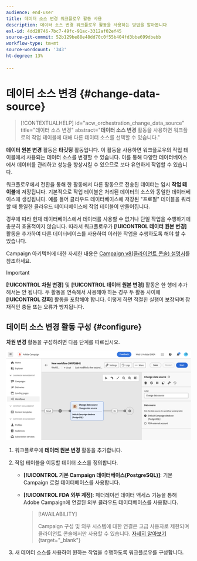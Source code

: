 ```yaml
---
audience: end-user
title: 데이터 소스 변경 워크플로우 활동 사용
description: 데이터 소스 변경 워크플로우 활동을 사용하는 방법을 알아봅니다
exl-id: 4dd28746-7bc7-49fc-91ac-3312af02ef45
source-git-commit: 52b129be88e48dd70c0f55b404fd3bbe699dbebb
workflow-type: tm+mt
source-wordcount: '343'
ht-degree: 13%

---
```


# 데이터 소스 변경 {#change-data-source}

>[!CONTEXTUALHELP]
>id="acw_orchestration_change_data_source"
>title="데이터 소스 변경"
>abstract="**데이터 소스 변경** 활동을 사용하면 워크플로의 작업 테이블에 대해 다른 데이터 소스를 선택할 수 있습니다."

**데이터 원본 변경** 활동은 **타깃팅** 활동입니다. 이 활동을 사용하면 워크플로우의 작업 테이블에서 사용되는 데이터 소스를 변경할 수 있습니다. 이를 통해 다양한 데이터베이스에서 데이터를 관리하고 성능을 향상시킬 수 있으므로 보다 유연하게 작업할 수 있습니다.

워크플로우에서 전환을 통해 한 활동에서 다른 활동으로 전송된 데이터는 임시 **작업 테이블**&#x200B;에 저장됩니다. 기본적으로 작업 테이블은 처리된 데이터의 소스와 동일한 데이터베이스에 생성됩니다. 예를 들어 클라우드 데이터베이스에 저장된 &quot;프로필&quot; 테이블을 쿼리할 때 동일한 클라우드 데이터베이스에 작업 테이블이 만들어집니다.

경우에 따라 현재 데이터베이스에서 데이터를 사용할 수 없거나 단일 작업을 수행하기에 충분히 효율적이지 않습니다. 따라서 워크플로우가 **[!UICONTROL 데이터 원본 변경]** 활동을 추가하여 다른 데이터베이스를 사용하여 이러한 작업을 수행하도록 해야 할 수 있습니다.

Campaign 아키텍처에 대한 자세한 내용은 [Campaign v8(클라이언트 콘솔) 설명서](https://experienceleague.adobe.com/docs/campaign/campaign-v8/config/architecture/architecture.html)를 참조하세요.

>[!IMPORTANT]
>
>**[!UICONTROL 차원 변경]** 및 **[!UICONTROL 데이터 원본 변경]** 활동은 한 행에 추가해서는 안 됩니다. 두 활동을 연속해서 사용해야 하는 경우 두 활동 사이에 **[!UICONTROL 강화]** 활동을 포함해야 합니다. 이렇게 하면 적절한 실행이 보장되며 잠재적인 충돌 또는 오류가 방지됩니다.

<!--

Let's say you want to send to your  VIP customers a unique offer code that they can redeem on your online store. To do this, you need to:

1. Query VIP customers on the "Profiles" table located on the Cloud database,
1. Retrieve an offer code for each targeted profile through API calls,
1. Update each profile with the assigned offer code,
1. Send an email to the profiles with their offer code.

In this situation, it is recommended to execute the offer code assignment operation on the local database, which is better suited for unitary operations. To do this, you need to add a **[!UICONTROL Change data source]** activity before the operation in order to execute it on the Campaign local database.

Before executing the operation, the working table is copied to the local database so that the operation can run there. Once done, the system detects that the profiles that we want to update are on another location. The data is therefore automatically copied back to the Cloud database where the "Profiles" table is located.
-->

## 데이터 소스 변경 활동 구성 {#configure}

**차원 변경** 활동을 구성하려면 다음 단계를 따르십시오.

![](../assets/workflow-change-data-source-add.png)

1. 워크플로우에 **데이터 원본 변경** 활동을 추가합니다.

1. 작업 테이블을 이동할 데이터 소스를 정의합니다.

   * **[!UICONTROL 기본 Campaign 데이터베이스(PostgreSQL)]**: 기본 Campaign 로컬 데이터베이스를 사용합니다.
   * **[!UICONTROL FDA 외부 계정]**: 페더레이션 데이터 액세스 기능을 통해 Adobe Campaign에 연결된 외부 클라우드 데이터베이스를 사용합니다.

     >[!AVAILABILITY]
     >
     >Campaign 구성 및 외부 시스템에 대한 연결은 고급 사용자로 제한되며 클라이언트 콘솔에서만 사용할 수 있습니다. [자세히 알아보기](https://experienceleague.adobe.com/docs/campaign/campaign-v8/connect/fda.html?lang=ko){target="_blank"}

1. 새 데이터 소스를 사용하여 원하는 작업을 수행하도록 워크플로우를 구성합니다.

<!--
## Example {#example}

The workflow belows illustrates the use case detailed earlier, i.e. sending VIP customers offer codes that they can redeem on our online store.

-->
